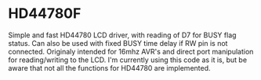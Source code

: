 # HD44780F
Simple and fast HD44780 LCD driver, with reading of D7 for BUSY flag status. Can also be used with fixed BUSY time delay if RW pin is not connected. Originaly intended for 16mhz AVR's and direct port manipulation for reading/writing to the LCD. I'm currently using this code as it is, but be aware that not all the functions for HD44780 are implemented.
